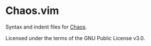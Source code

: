 # Chaos.vim

Syntax and indent files for [Chaos](https://chaos-lang.org).

Licensed under the terms of the GNU Public License v3.0.
